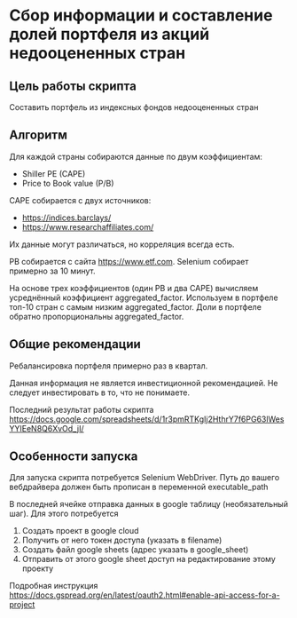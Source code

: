# Сбор информации и составление долей портфеля из акций недооцененных стран

## Цель работы скрипта
Составить портфель из индексных фондов недооцененных стран

## Алгоритм
Для каждой страны собираются данные по двум коэффициентам:

-	Shiller PE (CAPE)
-	Price to Book value (P/B)


CAPE собирается с двух источников: 

-	https://indices.barclays/
-	https://www.researchaffiliates.com/

Их данные могут различаться, но корреляция всегда есть.


PB собирается с сайта https://www.etf.com. Selenium собирает примерно за 10 минут.


На основе трех коэффициентов (один PB и два CAPE) вычисляем усреднённый коэффициент aggregated_factor. Используем в портфеле топ-10 стран с самым низким aggregated_factor. Доли в портфеле обратно пропорциональны aggregated_factor.

## Общие рекомендации
Ребалансировка портфеля примерно раз в квартал.

Данная информация не является инвестиционной рекомендацией. Не следует инвестировать в то, что не понимаете.

Последний результат работы скрипта https://docs.google.com/spreadsheets/d/1r3pmRTKgIj2HthrY7f6PG63lWesYYIEeN8Q6XvOd_jI/

## Особенности запуска
Для запуска скрипта потребуется Selenium WebDriver.
Путь до вашего вебдрайвера должен быть прописан в переменной executable_path


В последней ячейке отправка данных в google таблицу (необязательный шаг). Для этого потребуется 
1. Cоздать проект в google cloud 
2. Получить от него токен доступа (указать в filename)
3. Создать файл google sheets (адрес указать в google_sheet)
4. Отправить от этого google sheet доступ на редактирование этому проекту

Подробная инструкция https://docs.gspread.org/en/latest/oauth2.html#enable-api-access-for-a-project

